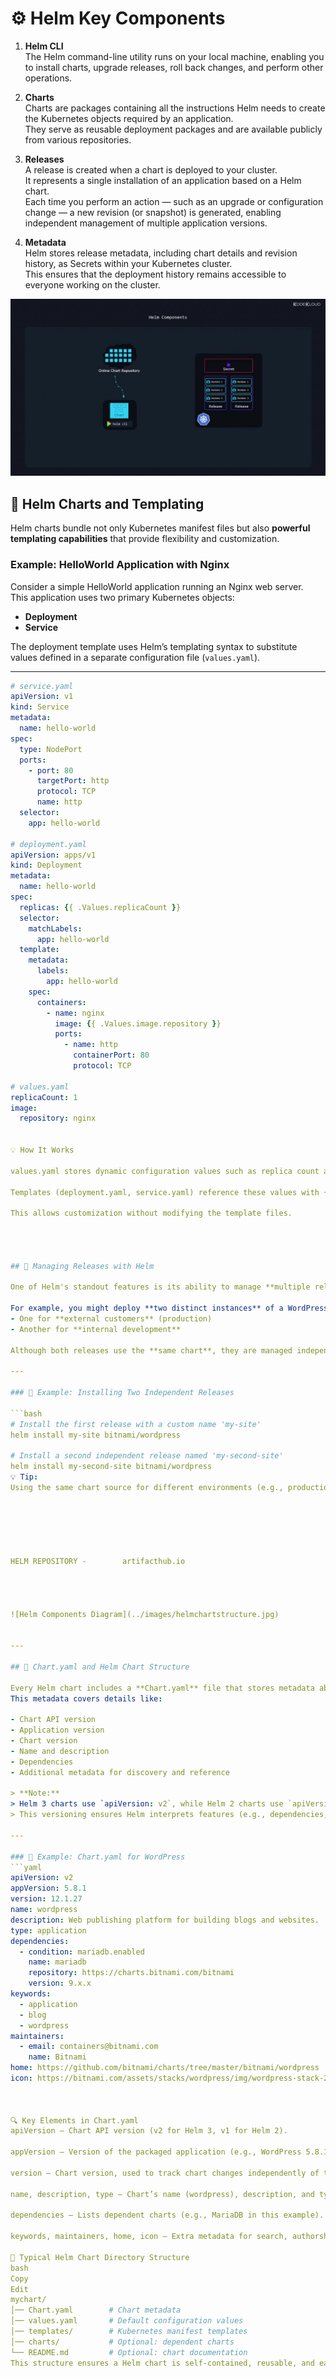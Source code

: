 # ⚙️ Helm Key Components

1. **Helm CLI**  
   The Helm command-line utility runs on your local machine, enabling you to install charts, upgrade releases, roll back changes, and perform other operations.

2. **Charts**  
   Charts are packages containing all the instructions Helm needs to create the Kubernetes objects required by an application.  
   They serve as reusable deployment packages and are available publicly from various repositories.

3. **Releases**  
   A release is created when a chart is deployed to your cluster.  
   It represents a single installation of an application based on a Helm chart.  
   Each time you perform an action — such as an upgrade or configuration change — a new revision (or snapshot) is generated, enabling independent management of multiple application versions.

4. **Metadata**  
   Helm stores release metadata, including chart details and revision history, as Secrets within your Kubernetes cluster.  
   This ensures that the deployment history remains accessible to everyone working on the cluster.


![Helm Components Diagram](../images/helm-components-chart-repository-diagram.jpg)


## 📜 Helm Charts and Templating

Helm charts bundle not only Kubernetes manifest files but also **powerful templating capabilities** that provide flexibility and customization.

### Example: HelloWorld Application with Nginx
Consider a simple HelloWorld application running an Nginx web server.  
This application uses two primary Kubernetes objects:
- **Deployment**
- **Service**

The deployment template uses Helm’s templating syntax to substitute values defined in a separate configuration file (`values.yaml`).

---

```yaml
# service.yaml
apiVersion: v1
kind: Service
metadata:
  name: hello-world
spec:
  type: NodePort
  ports:
    - port: 80
      targetPort: http
      protocol: TCP
      name: http
  selector:
    app: hello-world

# deployment.yaml
apiVersion: apps/v1
kind: Deployment
metadata:
  name: hello-world
spec:
  replicas: {{ .Values.replicaCount }}
  selector:
    matchLabels:
      app: hello-world
  template:
    metadata:
      labels:
        app: hello-world
    spec:
      containers:
        - name: nginx
          image: {{ .Values.image.repository }}
          ports:
            - name: http
              containerPort: 80
              protocol: TCP

# values.yaml
replicaCount: 1
image:
  repository: nginx


💡 How It Works

values.yaml stores dynamic configuration values such as replica count and image repository.

Templates (deployment.yaml, service.yaml) reference these values with {{ .Values.key }}.

This allows customization without modifying the template files.




## 🚀 Managing Releases with Helm

One of Helm's standout features is its ability to manage **multiple releases** from the same chart.  

For example, you might deploy **two distinct instances** of a WordPress website:
- One for **external customers** (production)
- Another for **internal development**

Although both releases use the **same chart**, they are managed independently — each with its own **configuration** and **revision history**.

---

### 📌 Example: Installing Two Independent Releases

```bash
# Install the first release with a custom name 'my-site'
helm install my-site bitnami/wordpress

# Install a second independent release named 'my-second-site'
helm install my-second-site bitnami/wordpress
💡 Tip:
Using the same chart source for different environments (e.g., production and development) simplifies management while keeping configurations isolated.






HELM REPOSITORY -        artifacthub.io




![Helm Components Diagram](../images/helmchartstructure.jpg)


---

## 📄 Chart.yaml and Helm Chart Structure

Every Helm chart includes a **Chart.yaml** file that stores metadata about the chart.  
This metadata covers details like:

- Chart API version
- Application version
- Chart version
- Name and description
- Dependencies
- Additional metadata for discovery and reference

> **Note:**  
> Helm 3 charts use `apiVersion: v2`, while Helm 2 charts use `apiVersion: v1`.  
> This versioning ensures Helm interprets features (e.g., dependencies, type) correctly.

---

### 📝 Example: Chart.yaml for WordPress
```yaml
apiVersion: v2
appVersion: 5.8.1
version: 12.1.27
name: wordpress
description: Web publishing platform for building blogs and websites.
type: application
dependencies:
  - condition: mariadb.enabled
    name: mariadb
    repository: https://charts.bitnami.com/bitnami
    version: 9.x.x
keywords:
  - application
  - blog
  - wordpress
maintainers:
  - email: containers@bitnami.com
    name: Bitnami
home: https://github.com/bitnami/charts/tree/master/bitnami/wordpress
icon: https://bitnami.com/assets/stacks/wordpress/img/wordpress-stack-220x234.png



🔍 Key Elements in Chart.yaml
apiVersion – Chart API version (v2 for Helm 3, v1 for Helm 2).

appVersion – Version of the packaged application (e.g., WordPress 5.8.1).

version – Chart version, used to track chart changes independently of the app version.

name, description, type – Chart’s name (wordpress), description, and type (application).

dependencies – Lists dependent charts (e.g., MariaDB in this example).

keywords, maintainers, home, icon – Extra metadata for search, authorship, and reference.

📂 Typical Helm Chart Directory Structure
bash
Copy
Edit
mychart/
│── Chart.yaml        # Chart metadata
│── values.yaml       # Default configuration values
│── templates/        # Kubernetes manifest templates
│── charts/           # Optional: dependent charts
└── README.md         # Optional: chart documentation
This structure ensures a Helm chart is self-contained, reusable, and easy to share.